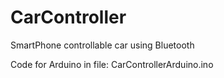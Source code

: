 # CarController
SmartPhone controllable car using Bluetooth


Code for Arduino in file: CarControllerArduino.ino
